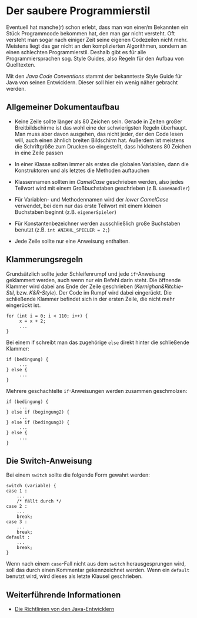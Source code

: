 # Der saubere Programmierstil

Eventuell hat manche(r) schon erlebt, dass man von einer/m Bekannten ein
Stück Programmcode bekommen hat, den man gar nicht versteht. Oft
versteht man sogar nach einiger Zeit seine eigenen Codezeilen nicht
mehr. Meistens liegt das gar nicht an den komplizierten Algorithmen,
sondern an einen schlechten Programmierstil. Deshalb gibt es für alle
Programmiersprachen sog. Style Guides, also Regeln für den Aufbau von
Quelltexten.

Mit den *Java Code Conventions* stammt der bekannteste Style Guide für
Java von seinen Entwicklern. Dieser soll hier ein wenig näher gebracht
werden.

## Allgemeiner Dokumentaufbau

-   Keine Zeile sollte länger als 80 Zeichen sein. Gerade in Zeiten
    großer Breitbildschirme ist das wohl eine der schwierigsten Regeln
    überhaupt. Man muss aber davon ausgehen, das nicht jeder, der den
    Code lesen will, auch einen ähnlich breiten Bildschirm hat. Außerdem
    ist meistens die Schriftgröße zum Drucken so eingestellt, dass
    höchstens 80 Zeichen in eine Zeile passen

-   In einer Klasse sollten immer als erstes die globalen Variablen,
    dann die Konstruktoren und als letztes die Methoden auftauchen

-   Klassennamen sollten im *CamelCase* geschrieben werden, also jedes
    Teilwort wird mit einem Großbuchstaben geschrieben (z.B.
    `GameHandler`)

-   Für Variablen- und Methodennamen wird der *lower CamelCase*
    verwendet, bei dem nur das erste Teilwort mit einem kleinen
    Buchstaben beginnt (z.B. `eigenerSpieler`)

-   Für Konstantenbezeichner werden ausschließlich große Buchstaben
    benutzt (z.B. `int ANZAHL_SPIELER = 2;`)

-   Jede Zeile sollte nur eine Anweisung enthalten.

## Klammerungsregeln

Grundsätzlich sollte jeder Schleifenrumpf und jede `if`-Anweisung
geklammert werden, auch wenn nur ein Befehl darin steht. Die öffnende
Klammer wird dabei ans Ende der Zeile geschrieben
(*Kernighan&Ritchie-Stil*, bzw. *K&R-Style*). Der Code im Rumpf wird
dabei eingerückt. Die schließende Klammer befindet sich in der ersten
Zeile, die nicht mehr eingerückt ist.

    for (int i = 0; i < 110; i++) {
         x = x + 2;
         ...
    }

Bei einem if schreibt man das zugehörige `else` direkt hinter die
schließende Klammer:

    if (bedingung) {
         ...
    } else {
         ...
    }

Mehrere geschachtelte `if`-Anweisungen werden zusammen geschmolzen:

    if (bedingung) {
         ...
    } else if (begingung2) {
         ...
    } else if (bedingung3) {
         ...
    } else {
         ...
    }

## Die Switch-Anweisung

Bei einem `switch` sollte die folgende Form gewahrt werden:

    switch (variable) {
    case 1 :
        ...
        /* fällt durch */
    case 2 :
        ...
        break;
    case 3 :
        ...
        break;
    default :
        ...
        break;
    }

Wenn nach einem `case`-Fall nicht aus dem `switch` herausgesprungen
wird, soll das durch einen Kommentar gekennzeichnet werden. Wenn ein
`default` benutzt wird, wird dieses als letzte Klausel geschrieben.

## Weiterführende Informationen

-   [Die Richtlinien von den
    Java-Entwicklern](http://www.oracle.com/technetwork/java/codeconv-138413.html)
